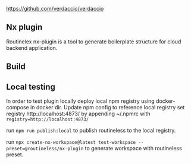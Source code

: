 https://github.com/verdaccio/verdaccio

## Nx plugin

Routinelex nx-plugin is a tool to generate boilerplate structure for cloud backend application.

## Build

## Local testing

In order to test plugin locally deploy local npm registry using docker-compose in docker dir.
Update npm config to reference local registry set registry http://localhost:4873/ by appending ~/.npmrc with `registry=http://localhost:4873/`

run `npm run publish:local` to publish routineless to the local registry.

run `npx create-nx-workspace@latest test-workspace --preset=@routineless/nx-plugin` to generate workspace with routineless preset.

